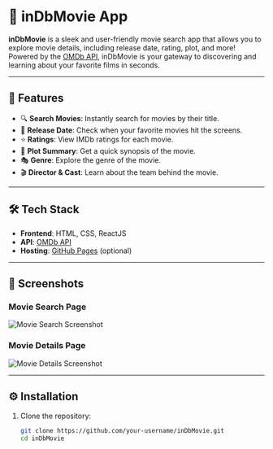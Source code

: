 # 🎥 inDbMovie App

**inDbMovie** is a sleek and user-friendly movie search app that allows you to explore movie details, including release date, rating, plot, and more! Powered by the [OMDb API](https://www.omdbapi.com/), inDbMovie is your gateway to discovering and learning about your favorite films in seconds.

---

## 🚀 Features

- 🔍 **Search Movies**: Instantly search for movies by their title.
- 📅 **Release Date**: Check when your favorite movies hit the screens.
- ⭐ **Ratings**: View IMDb ratings for each movie.
- 📝 **Plot Summary**: Get a quick synopsis of the movie.
- 🎭 **Genre**: Explore the genre of the movie.
- 🎬 **Director & Cast**: Learn about the team behind the movie.

---

## 🛠️ Tech Stack

- **Frontend**: HTML, CSS, ReactJS
- **API**: [OMDb API](https://www.omdbapi.com/)
- **Hosting**: [GitHub Pages](https://pages.github.com/) (optional)

---

## 📸 Screenshots

### Movie Search Page
![Movie Search Screenshot](./screenshots/movie-search.png)

### Movie Details Page
![Movie Details Screenshot](./screenshots/movie-details.png)

---

## ⚙️ Installation

1. Clone the repository:
   ```bash
   git clone https://github.com/your-username/inDbMovie.git
   cd inDbMovie
